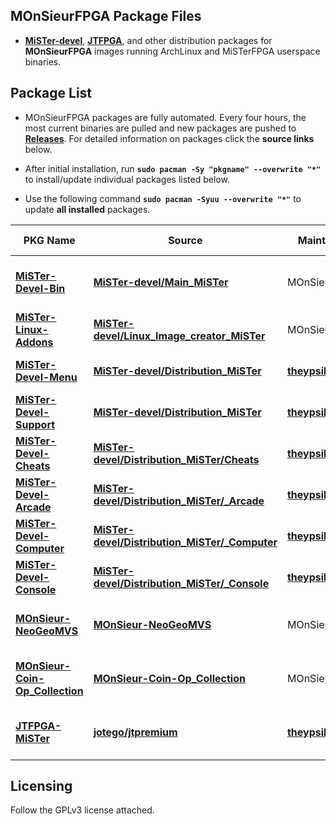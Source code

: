 
## MOnSieurFPGA Package Files

- [**MiSTer-devel**](https://github.com/MiSTer-devel), [**JTFPGA**](https://github.com/jotego), and other distribution packages for **MOnSieurFPGA** images running ArchLinux and MiSTerFPGA userspace binaries.

## Package List

- MOnSieurFPGA packages are fully automated. Every four hours, the most current binaries are pulled and new packages are pushed to [**Releases**](https://github.com/MOnSieurFPGA/MOnSieurFPGA-Packages/releases/tag/Packages). For detailed information on packages click the **source links** below.

- After initial installation, run **`sudo pacman -Sy "pkgname" --overwrite "*"`** to install/update individual packages listed below. 

- Use the following command **`sudo pacman -Syuu --overwrite "*"`** to update **all installed** packages.

| PKG Name| Source | Maintainer |Package Information | Default Installation |
|---------|--------|------------|--------------------|----------------------|
[**MiSTer-Devel-Bin**](https://github.com/MOnSieurFPGA/MOnSieurFPGA-Packages/releases/tag/Packages) | [**MiSTer-devel/Main_MiSTer**](https://github.com/MOnSieurFPGA/MOnSieurFPGA-Packages/blob/main/armv7h/MiSTer-Devel-Bin/PKGBUILD) | MOnSieurFPGA | Userspace binary that manages MiSTer on the ARM side, prebuilt. | **Yes** |
[**MiSTer-Linux-Addons**](https://github.com/MOnSieurFPGA/MOnSieurFPGA-Packages/releases/tag/Packages) | [**MiSTer-devel/Linux_Image_creator_MiSTer**](https://github.com/MOnSieurFPGA/MOnSieurFPGA-Packages/blob/main/armv7h/MiSTer-Linux-Addons/PKGBUILD) | MOnSieurFPGA | MiSTerFPGA Linux Addon Utilities. | **Yes** |
[**MiSTer-Devel-Menu**](https://github.com/MOnSieurFPGA/MOnSieurFPGA-Packages/releases/tag/Packages) | [**MiSTer-devel/Distribution_MiSTer**](https://github.com/MOnSieurFPGA/MOnSieurFPGA-Packages/blob/main/armv7h/MiSTer-Devel-Menu/PKGBUILD) | [**theypsilon**](https://github.com/theypsilon) | MiSTerFPGA distribution package. | **Yes** |
[**MiSTer-Devel-Support**](https://github.com/MOnSieurFPGA/MOnSieurFPGA-Packages/releases/tag/Packages) | [**MiSTer-devel/Distribution_MiSTer**](https://github.com/MOnSieurFPGA/MOnSieurFPGA-Packages/blob/main/armv7h/MiSTer-Devel-Support/PKGBUILD) | [**theypsilon**](https://github.com/theypsilon) | MiSTerFPGA distribution package. | **Yes** |
[**MiSTer-Devel-Cheats**](https://github.com/MOnSieurFPGA/MOnSieurFPGA-Packages/releases/tag/Packages) | [**MiSTer-devel/Distribution_MiSTer/Cheats**](https://github.com/MOnSieurFPGA/MOnSieurFPGA-Packages/blob/main/armv7h/MiSTer-Devel-Cheats/PKGBUILD) | [**theypsilon**](https://github.com/theypsilon) | MiSTerFPGA distribution package. | No |
[**MiSTer-Devel-Arcade**](https://github.com/MOnSieurFPGA/MOnSieurFPGA-Packages/releases/tag/Packages) | [**MiSTer-devel/Distribution_MiSTer/_Arcade**](https://github.com/MOnSieurFPGA/MOnSieurFPGA-Packages/blob/main/armv7h/MiSTer-Devel-Arcade/PKGBUILD) | [**theypsilon**](https://github.com/theypsilon) | MiSTerFPGA distribution package. | No |
[**MiSTer-Devel-Computer**](https://github.com/MOnSieurFPGA/MOnSieurFPGA-Packages/releases/tag/Packages) | [**MiSTer-devel/Distribution_MiSTer/_Computer**](https://github.com/MOnSieurFPGA/MOnSieurFPGA-Packages/blob/main/armv7h/MiSTer-Devel-Computer/PKGBUILD) | [**theypsilon**](https://github.com/theypsilon) | MiSTerFPGA distribution package. | No |
[**MiSTer-Devel-Console**](https://github.com/MOnSieurFPGA/MOnSieurFPGA-Packages/releases/tag/Packages) | [**MiSTer-devel/Distribution_MiSTer/_Console**](https://github.com/MOnSieurFPGA/MOnSieurFPGA-Packages/blob/main/armv7h/MiSTer-Devel-Console/PKGBUILD) | [**theypsilon**](https://github.com/theypsilon) | MiSTerFPGA distribution package. | No |
[**MOnSieur-NeoGeoMVS**](https://github.com/MOnSieurFPGA/MOnSieurFPGA-Packages/releases/tag/Packages) | [**MOnSieur-NeoGeoMVS**](https://github.com/MOnSieurFPGA/MOnSieurFPGA-Packages/blob/main/armv7h/MOnSieur-NeoGeoMVS/PKGBUILD) | MOnSieurFPGA | Most recent build of **NeoGeo MVS** by [**blackwine**](https://github.com/blackwine)/[**furrtek**](https://github.com/furrtek). | No |
[**MOnSieur-Coin-Op_Collection**](https://github.com/MOnSieurFPGA/MOnSieurFPGA-Packages/releases/tag/Packages) | [**MOnSieur-Coin-Op_Collection**](https://github.com/MOnSieurFPGA/MOnSieurFPGA-Packages/blob/main/armv7h/Coin-Op_Collection/PKGBUILD) | MOnSieurFPGA | Most recent builds of **Arcade Cores** by [**va7deo**](https://github.com/va7deo)/[**atrac17**](https://github.com/atrac17). | No |
[**JTFPGA-MiSTer**](https://github.com/MOnSieurFPGA/MOnSieurFPGA-Packages/releases/tag/Packages) | [**jotego/jtpremium**](https://github.com/MOnSieurFPGA/MOnSieurFPGA-Packages/blob/main/armv7h/JTFPGA-MiSTer/PKGBUILD) | [**theypsilon**](https://github.com/theypsilon) | Most recent **JTFPGA** cores for MiSTerFPGA by [**jotego**](https://github.com/jotego). | No |

## Licensing

Follow the GPLv3 license attached.

